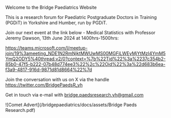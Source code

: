 Welcome to the Bridge Paediatrics Website

This is a research forum for Paediatric Postgraduate Doctors in Training (PGDiT) in Yorkshire and Humber, run by PGDiT.

Join our next event at the link below - Medical Statistics with Professor Jeremy Dawson, 13th June 2024 at 1400hrs-1500hrs:

https://teams.microsoft.com/l/meetup-join/19%3ameeting_NDE1N2RmNjktMWUwMS00MGFiLWEyMjYtMzI4YmM5YmQ2ODY5%40thread.v2/0?context=%7b%22Tid%22%3a%2237c354b2-85b0-47f5-b222-07b48d774ee3%22%2c%22Oid%22%3a%22d683b6ea-f3a9-4817-916d-9871d81d8664%22%7d

Join the conversation with us on X via the handle https://twitter.com/BridgePaedsR_yh

Get in touch via e-mail with bridge.paedsresearch.yh@gmail.com

![Comet Advert](/bridgepaediatrics/docs/assets/Bridge Paeds Research.pdf)

